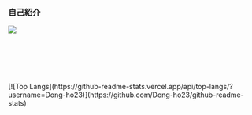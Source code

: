 ### 自己紹介

<a href=""><img src="https://img.shields.io/badge/Notion-000000?style=for-the-badge&logo=notion&logoColor=white"></a>　


<br></br>
<div data-iframe-width="150" data-iframe-height="270" data-share-badge-id="0fe21841-0c95-4864-9b57-b43f125da9a8" data-share-badge-host="https://www.credly.com">
<br></br>
[![Top Langs](https://github-readme-stats.vercel.app/api/top-langs/?username=Dong-ho23)](https://github.com/Dong-ho23/github-readme-stats)
